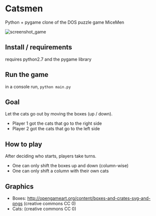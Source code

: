 # Catsmen
Python + pygame clone of the DOS puzzle game MiceMen

![screenshot_game](https://cloud.githubusercontent.com/assets/4519149/10096253/3a748480-6370-11e5-9b99-2104669776e8.png)

## Install / requirements
requires python2.7 and the pygame library

## Run the game
in a console run, `python main.py`

## Goal
Let the cats go out by moving the boxes (up / down).
* Player 1 got the cats that go to the right side
* Player 2 got the cats that go to the left side

## How to play
After deciding who starts, players take turns.
* One can only shift the boxes up and down (column-wise)
* One can only shift a column with their own cats


## Graphics
* Boxes: http://opengameart.org/content/boxes-and-crates-svg-and-pngs (creative commons CC 0)
* Cats: (creative commons CC 0)
